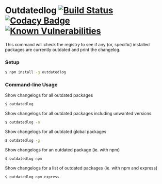 # Outdatedlog [![Build Status](https://travis-ci.org/Alexandre-io/outdatedlog.svg)](https://travis-ci.org/Alexandre-io/outdatedlog) [![Codacy Badge](https://api.codacy.com/project/badge/grade/22d97fc78fb44dffbf62b94da1e6311a)](https://www.codacy.com/app/alexandre_2/outdatedlog) [![Known Vulnerabilities](https://snyk.io/test/github/Alexandre-io/outdatedlog/badge.svg)](https://snyk.io/test/github/Alexandre-io/outdatedlog)

This command will check the registry to see if any (or, specific) installed packages are currently outdated and print the changelog.

### Setup
```sh
$ npm install -g outdatedlog
```
### Command-line Usage

Show changelogs for all outdated packages
```sh
$ outdatedlog
```

Show changelogs for all outdated packages including unwanted versions
```sh
$ outdatedlog -a
```

Show changelogs for all outdated global packages
```sh
$ outdatedlog -g
```

Show changelogs for an outdated package (ie. with npm)
```sh
$ outdatedlog npm
```

Show changelogs for a list of outdated packages (ie. with npm and express)
```sh
$ outdatedlog npm express
```